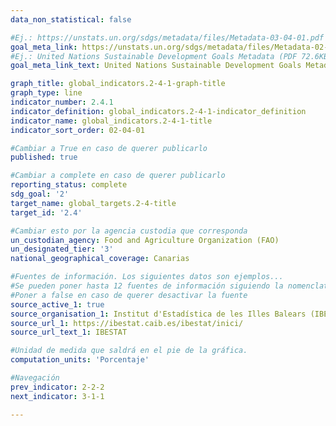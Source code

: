 ```yaml
---
data_non_statistical: false

#Ej.: https://unstats.un.org/sdgs/metadata/files/Metadata-03-04-01.pdf
goal_meta_link: https://unstats.un.org/sdgs/metadata/files/Metadata-02-04-01.pdf
#Ej.: United Nations Sustainable Development Goals Metadata (PDF 72.6KB)
goal_meta_link_text: United Nations Sustainable Development Goals Metadata (PDF 4.0 MB)

graph_title: global_indicators.2-4-1-graph-title
graph_type: line
indicator_number: 2.4.1
indicator_definition: global_indicators.2-4-1-indicator_definition
indicator_name: global_indicators.2-4-1-title
indicator_sort_order: 02-04-01

#Cambiar a True en caso de querer publicarlo
published: true

#Cambiar a complete en caso de querer publicarlo
reporting_status: complete
sdg_goal: '2'
target_name: global_targets.2-4-title
target_id: '2.4'

#Cambiar esto por la agencia custodia que corresponda
un_custodian_agency: Food and Agriculture Organization (FAO)
un_designated_tier: '3'
national_geographical_coverage: Canarias

#Fuentes de información. Los siguientes datos son ejemplos...
#Se pueden poner hasta 12 fuentes de información siguiendo la nomenclatura source_active_N, source_organisation_N, etc.. siendo N un número del 1 al 12
#Poner a false en caso de querer desactivar la fuente
source_active_1: true
source_organisation_1: Institut d'Estadística de les Illes Balears (IBESTAT)
source_url_1: https://ibestat.caib.es/ibestat/inici/
source_url_text_1: IBESTAT

#Unidad de medida que saldrá en el pie de la gráfica.
computation_units: 'Porcentaje'

#Navegación
prev_indicator: 2-2-2
next_indicator: 3-1-1

---
```

